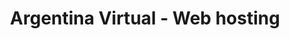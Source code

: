 ---
title: "Argentina Virtual - Web hosting"
url: /pena-2128-1degpiso/argentina-virtual-web-hosting/
shop: ordenador
---